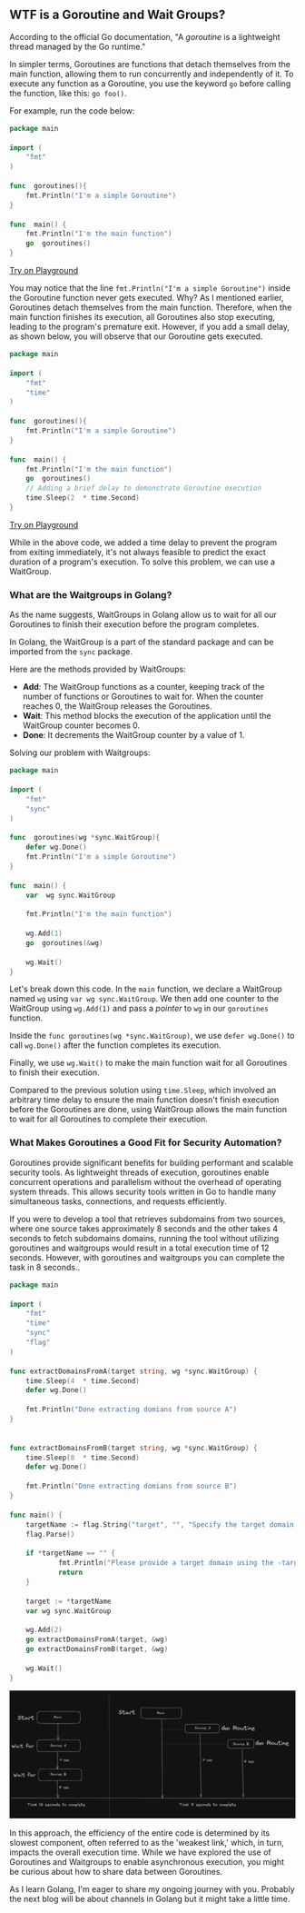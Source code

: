 ## WTF is a Goroutine and Wait Groups?

According to the official Go documentation, "A _goroutine_ is a lightweight thread managed by the Go runtime."

In simpler terms, Goroutines are functions that detach themselves from the main function, allowing them to run concurrently and independently of it. To execute any function as a Goroutine, you use the keyword `go` before calling the function, like this: `go foo()`.

For example, run the code below:
```go
package main

import (
	"fmt"
)

func  goroutines(){
	fmt.Println("I'm a simple Goroutine")
}

func  main() {
	fmt.Println("I'm the main function")
	go  goroutines()
}
```
[Try on Playground](https://go.dev/play/p/xK6JNyli-AN)

You may notice that the line `fmt.Println("I'm a simple Goroutine")` inside the Goroutine function never gets executed. Why? As I mentioned earlier, Goroutines detach themselves from the main function. Therefore, when the main function finishes its execution, all Goroutines also stop executing, leading to the program's premature exit. However, if you add a small delay, as shown below, you will observe that our Goroutine gets executed.
```go
package main

import (
	"fmt"
	"time"
)

func  goroutines(){
	fmt.Println("I'm a simple Goroutine")
}

func  main() {
	fmt.Println("I'm the main function")
	go  goroutines()
	// Adding a brief delay to demonstrate Goroutine execution
	time.Sleep(2  * time.Second)
}
```
[Try on Playground](https://go.dev/play/p/_A9bS6gh-ee)

While in the above code, we added a time delay to prevent the program from exiting immediately, it's not always feasible to predict the exact duration of a program's execution. To solve this problem, we can use a WaitGroup.

### What are the Waitgroups in Golang?
As the name suggests, WaitGroups in Golang allow us to wait for all our Goroutines to finish their execution before the program completes.

In Golang, the WaitGroup is a part of the standard package and can be imported from the `sync` package. 

Here are the methods provided by WaitGroups:
- **Add**: The WaitGroup functions as a counter, keeping track of the number of functions or Goroutines to wait for. When the counter reaches 0, the WaitGroup releases the Goroutines.
- **Wait**: This method blocks the execution of the application until the WaitGroup counter becomes 0.
- **Done**: It decrements the WaitGroup counter by a value of 1.

Solving our problem with Waitgroups:
```go
package main

import (
	"fmt"
	"sync"
)

func  goroutines(wg *sync.WaitGroup){
	defer wg.Done()
	fmt.Println("I'm a simple Goroutine")
}

func  main() {
	var  wg sync.WaitGroup
	
	fmt.Println("I'm the main function")

	wg.Add(1)
	go  goroutines(&wg)

	wg.Wait()
}
```

Let's break down this code. In the `main` function, we declare a WaitGroup named `wg` using `var wg sync.WaitGroup`. We then add one counter to the WaitGroup using `wg.Add(1)` and pass a _pointer_ to `wg` in our `goroutines` function.

Inside the `func goroutines(wg *sync.WaitGroup)`, we use `defer wg.Done()` to call `wg.Done()` after the function completes its execution.

Finally, we use `wg.Wait()` to make the main function wait for all Goroutines to finish their execution.

Compared to the previous solution using `time.Sleep`, which involved an arbitrary time delay to ensure the main function doesn't finish execution before the Goroutines are done, using WaitGroup allows the main function to wait for all Goroutines to complete their execution.

### What Makes Goroutines a Good Fit for Security Automation?
Goroutines provide significant benefits for building performant and scalable security tools. As lightweight threads of execution, goroutines enable concurrent operations and parallelism without the overhead of operating system threads. This allows security tools written in Go to handle many simultaneous tasks, connections, and requests efficiently.

If you were to develop a tool that retrieves subdomains from two sources, where one source takes approximately 8 seconds and the other takes 4 seconds to fetch subdomains domains, running the tool without utilizing goroutines and waitgroups would result in a total execution time of 12 seconds. However, with goroutines and waitgroups you can complete the task in 8 seconds..

```go
package main

import (
    "fmt"
	"time"
	"sync"
	"flag"
)

func extractDomainsFromA(target string, wg *sync.WaitGroup) {
	time.Sleep(4  * time.Second)
	defer wg.Done()

	fmt.Println("Done extracting domians from source A")
}


func extractDomainsFromB(target string, wg *sync.WaitGroup) {
	time.Sleep(8  * time.Second)
	defer wg.Done()
	
	fmt.Println("Done extracting domians from source B")
}

func main() {
    targetName := flag.String("target", "", "Specify the target domain (e.g., india.gov.in)")
	flag.Parse()

	if *targetName == "" {
			fmt.Println("Please provide a target domain using the -target flag.")
			return
	}

	target := *targetName
	var wg sync.WaitGroup

	wg.Add(2)
	go extractDomainsFromA(target, &wg)
    go extractDomainsFromB(target, &wg)

	wg.Wait()
}
```

![visualize-goroutine](/assets/images/goroutine_waitgroup/visualize-goroutine.png)

In this approach, the efficiency of the entire code is determined by its slowest component, often referred to as the 'weakest link,' which, in turn, impacts the overall execution time. While we have explored the use of Goroutines and Waitgroups to enable asynchronous execution, you might be curious about how to share data between Goroutines. 

As I learn Golang, I'm eager to share my ongoing journey with you. Probably the next blog will be about channels in Golang but it might take a little time.
